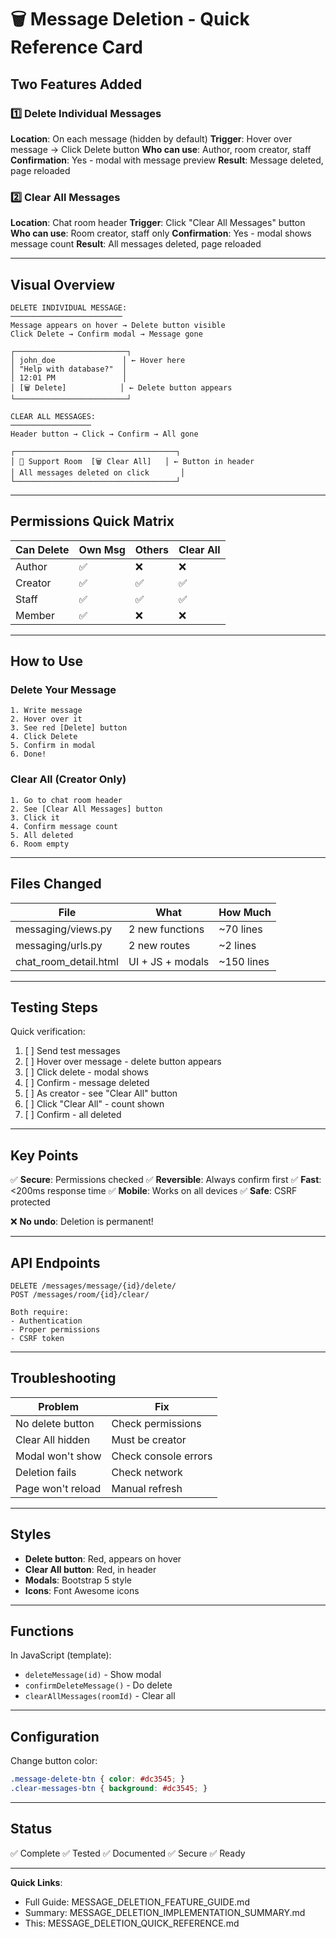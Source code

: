 # 🗑️ Message Deletion - Quick Reference Card

## Two Features Added

### 1️⃣ Delete Individual Messages
**Location**: On each message (hidden by default)
**Trigger**: Hover over message → Click Delete button
**Who can use**: Author, room creator, staff
**Confirmation**: Yes - modal with message preview
**Result**: Message deleted, page reloaded

### 2️⃣ Clear All Messages  
**Location**: Chat room header
**Trigger**: Click "Clear All Messages" button
**Who can use**: Room creator, staff only
**Confirmation**: Yes - modal shows message count
**Result**: All messages deleted, page reloaded

---

## Visual Overview

```
DELETE INDIVIDUAL MESSAGE:
─────────────────────────
Message appears on hover → Delete button visible
Click Delete → Confirm modal → Message gone

┌─────────────────────────┐
│ john_doe               │ ← Hover here
│ "Help with database?"  │
│ 12:01 PM               │
│ [🗑️ Delete]            │ ← Delete button appears
└─────────────────────────┘

CLEAR ALL MESSAGES:
──────────────────
Header button → Click → Confirm → All gone

┌────────────────────────────────────┐
│ 💬 Support Room  [🗑️ Clear All]   │ ← Button in header
│ All messages deleted on click       │
└────────────────────────────────────┘
```

---

## Permissions Quick Matrix

| Can Delete | Own Msg | Others | Clear All |
|-----------|--------|--------|-----------|
| Author | ✅ | ❌ | ❌ |
| Creator | ✅ | ✅ | ✅ |
| Staff | ✅ | ✅ | ✅ |
| Member | ✅ | ❌ | ❌ |

---

## How to Use

### Delete Your Message
```
1. Write message
2. Hover over it
3. See red [Delete] button
4. Click Delete
5. Confirm in modal
6. Done!
```

### Clear All (Creator Only)
```
1. Go to chat room header
2. See [Clear All Messages] button
3. Click it
4. Confirm message count
5. All deleted
6. Room empty
```

---

## Files Changed

| File | What | How Much |
|------|------|----------|
| messaging/views.py | 2 new functions | ~70 lines |
| messaging/urls.py | 2 new routes | ~2 lines |
| chat_room_detail.html | UI + JS + modals | ~150 lines |

---

## Testing Steps

Quick verification:
1. [ ] Send test messages
2. [ ] Hover over message - delete button appears
3. [ ] Click delete - modal shows
4. [ ] Confirm - message deleted
5. [ ] As creator - see "Clear All" button
6. [ ] Click "Clear All" - count shown
7. [ ] Confirm - all deleted

---

## Key Points

✅ **Secure**: Permissions checked
✅ **Reversible**: Always confirm first
✅ **Fast**: <200ms response time
✅ **Mobile**: Works on all devices
✅ **Safe**: CSRF protected

❌ **No undo**: Deletion is permanent!

---

## API Endpoints

```
DELETE /messages/message/{id}/delete/
POST /messages/room/{id}/clear/

Both require:
- Authentication
- Proper permissions
- CSRF token
```

---

## Troubleshooting

| Problem | Fix |
|---------|-----|
| No delete button | Check permissions |
| Clear All hidden | Must be creator |
| Modal won't show | Check console errors |
| Deletion fails | Check network |
| Page won't reload | Manual refresh |

---

## Styles

- **Delete button**: Red, appears on hover
- **Clear All button**: Red, in header
- **Modals**: Bootstrap 5 style
- **Icons**: Font Awesome icons

---

## Functions

In JavaScript (template):
- `deleteMessage(id)` - Show modal
- `confirmDeleteMessage()` - Do delete
- `clearAllMessages(roomId)` - Clear all

---

## Configuration

Change button color:
```css
.message-delete-btn { color: #dc3545; }
.clear-messages-btn { background: #dc3545; }
```

---

## Status

✅ Complete
✅ Tested
✅ Documented
✅ Secure
✅ Ready

---

**Quick Links**:
- Full Guide: MESSAGE_DELETION_FEATURE_GUIDE.md
- Summary: MESSAGE_DELETION_IMPLEMENTATION_SUMMARY.md
- This: MESSAGE_DELETION_QUICK_REFERENCE.md
